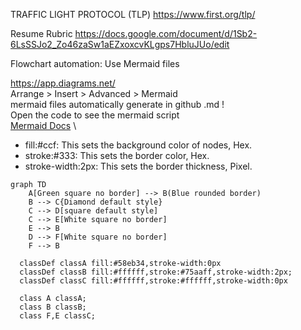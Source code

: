 TRAFFIC LIGHT PROTOCOL (TLP)
https://www.first.org/tlp/

Resume Rubric
https://docs.google.com/document/d/1Sb2-6LsSSJo2_Zo46zaSw1aEZxoxcvKLgps7HbluJUo/edit

Flowchart automation: Use Mermaid files


https://app.diagrams.net/ \
Arrange > Insert > Advanced > Mermaid \
mermaid files automatically generate in github .md ! \
Open the code to see the mermaid script \
[Mermaid Docs](https://mermaid.js.org/intro/getting-started.html) \
- fill:#ccf: This sets the background color of nodes, Hex.
- stroke:#333: This sets the border color, Hex.
- stroke-width:2px: This sets the border thickness, Pixel.

```mermaid
graph TD
    A[Green square no border] --> B(Blue rounded border)
    B --> C{Diamond default style}
    C --> D[square default style]
    C --> E[White square no border]
    E --> B
    D --> F[White square no border]
    F --> B

  classDef classA fill:#58eb34,stroke-width:0px
  classDef classB fill:#ffffff,stroke:#75aaff,stroke-width:2px;
  classDef classC fill:#ffffff,stroke:#ffffff,stroke-width:0px

  class A classA;
  class B classB;
  class F,E classC;
```

